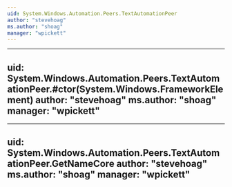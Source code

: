 ```yaml
---
uid: System.Windows.Automation.Peers.TextAutomationPeer
author: "stevehoag"
ms.author: "shoag"
manager: "wpickett"
---
```


---
uid: System.Windows.Automation.Peers.TextAutomationPeer.#ctor(System.Windows.FrameworkElement)
author: "stevehoag"
ms.author: "shoag"
manager: "wpickett"
---

---
uid: System.Windows.Automation.Peers.TextAutomationPeer.GetNameCore
author: "stevehoag"
ms.author: "shoag"
manager: "wpickett"
---
